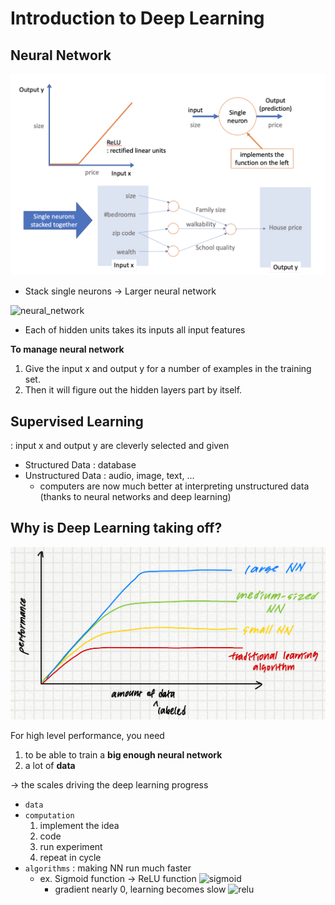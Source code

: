 # Introduction to Deep Learning

## Neural Network

![neural_network](./-/neural_network.png)

+ Stack single neurons &rarr; Larger neural network


![neural_network](https://www.tibco.com/sites/tibco/files/media_entity/2021-05/neutral-network-diagram.svg)

+ Each of hidden units takes its inputs all input features

__To manage neural network__

1. Give the input x and output y for a number of examples in the training set.
2. Then it will figure out the hidden layers part by itself.


## Supervised Learning

: input x and output y are cleverly selected and given

+ Structured Data : database
+ Unstructured Data : audio, image, text, ...
  + computers are now much better at interpreting unstructured data (thanks to neural networks and deep learning)

## Why is Deep Learning taking off?

![graph](./-/graph.jpeg)

For high level performance, you need

1) to be able to train a __big enough neural network__
2) a lot of __data__

&rarr; the scales driving the deep learning progress

+ `data`
+ `computation`
    1. implement the idea 
    2. code
    3. run experiment
    4. repeat in cycle
+ `algorithms` : making NN run much faster
  + ex. Sigmoid function &rarr; ReLU function
      ![sigmoid](https://t1.daumcdn.net/cfile/tistory/275BAD4F577B669920)
    + gradient nearly 0, learning becomes slow
        ![relu](https://miro.medium.com/max/1838/1*LiBZo_FcnKWqoU7M3GRKbA.png)